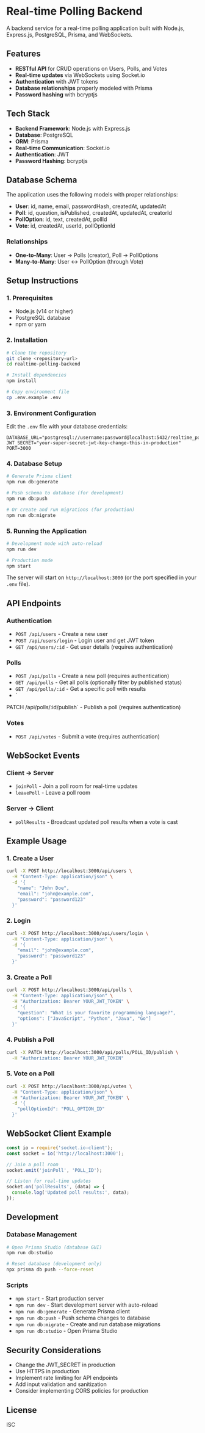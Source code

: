 # Real-time Polling Backend

A backend service for a real-time polling application built with Node.js, Express.js, PostgreSQL, Prisma, and WebSockets.

## Features

- **RESTful API** for CRUD operations on Users, Polls, and Votes
- **Real-time updates** via WebSockets using Socket.io
- **Authentication** with JWT tokens
- **Database relationships** properly modeled with Prisma
- **Password hashing** with bcryptjs

## Tech Stack

- **Backend Framework**: Node.js with Express.js
- **Database**: PostgreSQL
- **ORM**: Prisma
- **Real-time Communication**: Socket.io
- **Authentication**: JWT
- **Password Hashing**: bcryptjs

## Database Schema

The application uses the following models with proper relationships:

- **User**: id, name, email, passwordHash, createdAt, updatedAt
- **Poll**: id, question, isPublished, createdAt, updatedAt, creatorId
- **PollOption**: id, text, createdAt, pollId
- **Vote**: id, createdAt, userId, pollOptionId

### Relationships

- **One-to-Many**: User → Polls (creator), Poll → PollOptions
- **Many-to-Many**: User ↔ PollOption (through Vote)

## Setup Instructions

### 1. Prerequisites

- Node.js (v14 or higher)
- PostgreSQL database
- npm or yarn

### 2. Installation

```bash
# Clone the repository
git clone <repository-url>
cd realtime-polling-backend

# Install dependencies
npm install

# Copy environment file
cp .env.example .env
```

### 3. Environment Configuration

Edit the `.env` file with your database credentials:

```env
DATABASE_URL="postgresql://username:password@localhost:5432/realtime_polling_db"
JWT_SECRET="your-super-secret-jwt-key-change-this-in-production"
PORT=3000
```

### 4. Database Setup

```bash
# Generate Prisma client
npm run db:generate

# Push schema to database (for development)
npm run db:push

# Or create and run migrations (for production)
npm run db:migrate
```

### 5. Running the Application

```bash
# Development mode with auto-reload
npm run dev

# Production mode
npm start
```

The server will start on `http://localhost:3000` (or the port specified in your `.env` file).

## API Endpoints

### Authentication

- `POST /api/users` - Create a new user
- `POST /api/users/login` - Login user and get JWT token
- `GET /api/users/:id` - Get user details (requires authentication)

### Polls

- `POST /api/polls` - Create a new poll (requires authentication)
- `GET /api/polls` - Get all polls (optionally filter by published status)
- `GET /api/polls/:id` - Get a specific poll with results
- `

PATCH /api/polls/:id/publish` - Publish a poll (requires authentication)

### Votes

- `POST /api/votes` - Submit a vote (requires authentication)

## WebSocket Events

### Client → Server

- `joinPoll` - Join a poll room for real-time updates
- `leavePoll` - Leave a poll room

### Server → Client

- `pollResults` - Broadcast updated poll results when a vote is cast

## Example Usage

### 1. Create a User

```bash
curl -X POST http://localhost:3000/api/users \
  -H "Content-Type: application/json" \
  -d '{
    "name": "John Doe",
    "email": "john@example.com",
    "password": "password123"
  }'
```

### 2. Login

```bash
curl -X POST http://localhost:3000/api/users/login \
  -H "Content-Type: application/json" \
  -d '{
    "email": "john@example.com",
    "password": "password123"
  }'
```

### 3. Create a Poll

```bash
curl -X POST http://localhost:3000/api/polls \
  -H "Content-Type: application/json" \
  -H "Authorization: Bearer YOUR_JWT_TOKEN" \
  -d '{
    "question": "What is your favorite programming language?",
    "options": ["JavaScript", "Python", "Java", "Go"]
  }'
```

### 4. Publish a Poll

```bash
curl -X PATCH http://localhost:3000/api/polls/POLL_ID/publish \
  -H "Authorization: Bearer YOUR_JWT_TOKEN"
```

### 5. Vote on a Poll

```bash
curl -X POST http://localhost:3000/api/votes \
  -H "Content-Type: application/json" \
  -H "Authorization: Bearer YOUR_JWT_TOKEN" \
  -d '{
    "pollOptionId": "POLL_OPTION_ID"
  }'
```

## WebSocket Client Example

```javascript
const io = require('socket.io-client');
const socket = io('http://localhost:3000');

// Join a poll room
socket.emit('joinPoll', 'POLL_ID');

// Listen for real-time updates
socket.on('pollResults', (data) => {
  console.log('Updated poll results:', data);
});
```

## Development

### Database Management

```bash
# Open Prisma Studio (database GUI)
npm run db:studio

# Reset database (development only)
npx prisma db push --force-reset
```

### Scripts

- `npm start` - Start production server
- `npm run dev` - Start development server with auto-reload
- `npm run db:generate` - Generate Prisma client
- `npm run db:push` - Push schema changes to database
- `npm run db:migrate` - Create and run database migrations
- `npm run db:studio` - Open Prisma Studio

## Security Considerations

- Change the JWT_SECRET in production
- Use HTTPS in production
- Implement rate limiting for API endpoints
- Add input validation and sanitization
- Consider implementing CORS policies for production

## License

ISC
